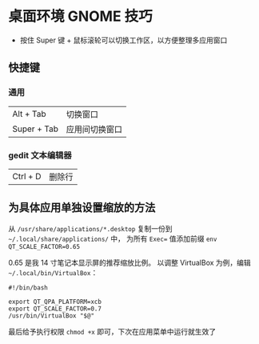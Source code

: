 # 桌面环境 GNOME 技巧

- 按住 Super 键 + 鼠标滚轮可以切换工作区，以方便整理多应用窗口

## 快捷键

 <div className="no-table-header">
<div className="left-float-scope">
<div>

### 通用

|             |                |
| ----------- | -------------- |
| Alt + Tab   | 切换窗口       |
| Super + Tab | 应用间切换窗口 |

</div><div>

### gedit 文本编辑器

|          |        |
| -------- | ------ |
| Ctrl + D | 删除行 |

</div></div></div>

## 为具体应用单独设置缩放的方法

从 `/usr/share/applications/*.desktop` 复制一份到 `~/.local/share/applications/` 中，
为所有 `Exec=` 值添加前缀 `env QT_SCALE_FACTOR=0.65`

0.65 是我 14 寸笔记本显示屏的推荐缩放比例。
以调整 VirtualBox 为例，编辑 `~/.local/bin/VirtualBox`：

```shell
#!/bin/bash

export QT_QPA_PLATFORM=xcb
export QT_SCALE_FACTOR=0.7
/usr/bin/VirtualBox "$@"
```

最后给予执行权限 `chmod +x` 即可，下次在应用菜单中运行就生效了
